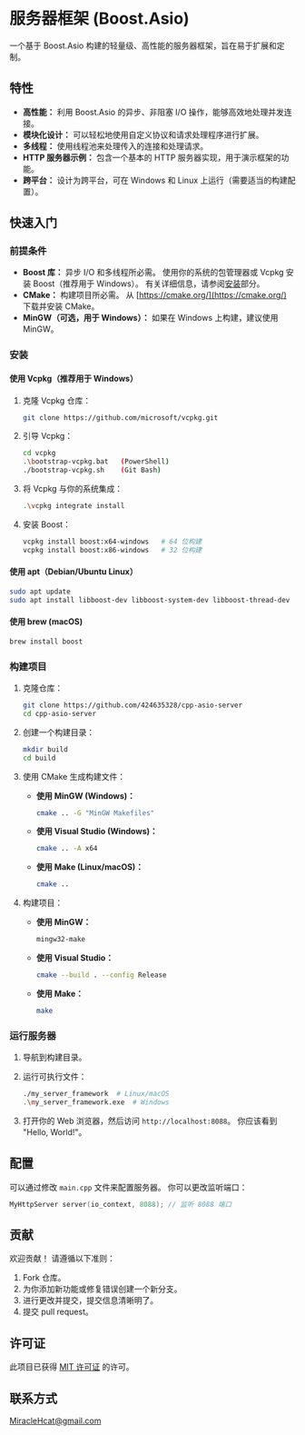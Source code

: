 # 服务器框架 (Boost.Asio)

一个基于 Boost.Asio 构建的轻量级、高性能的服务器框架，旨在易于扩展和定制。

## 特性

*   **高性能：** 利用 Boost.Asio 的异步、非阻塞 I/O 操作，能够高效地处理并发连接。
*   **模块化设计：** 可以轻松地使用自定义协议和请求处理程序进行扩展。
*   **多线程：** 使用线程池来处理传入的连接和处理请求。
*   **HTTP 服务器示例：** 包含一个基本的 HTTP 服务器实现，用于演示框架的功能。
*   **跨平台：** 设计为跨平台，可在 Windows 和 Linux 上运行（需要适当的构建配置）。

## 快速入门

### 前提条件

*   **Boost 库：** 异步 I/O 和多线程所必需。 使用你的系统的包管理器或 Vcpkg 安装 Boost（推荐用于 Windows）。 有关详细信息，请参阅[安装](#安装)部分。
*   **CMake：** 构建项目所必需。 从 [https://cmake.org/](https://cmake.org/) 下载并安装 CMake。
*   **MinGW（可选，用于 Windows）：** 如果在 Windows 上构建，建议使用 MinGW。

### 安装

#### 使用 Vcpkg（推荐用于 Windows）

1.  克隆 Vcpkg 仓库：

    ```bash
    git clone https://github.com/microsoft/vcpkg.git
    ```

2.  引导 Vcpkg：

    ```bash
    cd vcpkg
    .\bootstrap-vcpkg.bat   (PowerShell)
    ./bootstrap-vcpkg.sh    (Git Bash)
    ```

3.  将 Vcpkg 与你的系统集成：

    ```bash
    .\vcpkg integrate install
    ```

4.  安装 Boost：

    ```bash
    vcpkg install boost:x64-windows   # 64 位构建
    vcpkg install boost:x86-windows   # 32 位构建
    ```

#### 使用 apt（Debian/Ubuntu Linux）

```bash
sudo apt update
sudo apt install libboost-dev libboost-system-dev libboost-thread-dev
```

#### 使用 brew (macOS)

```bash
brew install boost
```

### 构建项目

1.  克隆仓库：

    ```bash
    git clone https://github.com/424635328/cpp-asio-server
    cd cpp-asio-server
    ```

2.  创建一个构建目录：

    ```bash
    mkdir build
    cd build
    ```

3.  使用 CMake 生成构建文件：

    *   **使用 MinGW (Windows)：**

        ```bash
        cmake .. -G "MinGW Makefiles"
        ```

    *   **使用 Visual Studio (Windows)：**

        ```bash
        cmake .. -A x64
        ```

    *   **使用 Make (Linux/macOS)：**

        ```bash
        cmake ..
        ```

4.  构建项目：

    *   **使用 MinGW：**

        ```bash
        mingw32-make
        ```

    *   **使用 Visual Studio：**

        ```bash
        cmake --build . --config Release
        ```

    *   **使用 Make：**

        ```bash
        make
        ```

### 运行服务器

1.  导航到构建目录。
2.  运行可执行文件：

    ```bash
    ./my_server_framework  # Linux/macOS
    .\my_server_framework.exe  # Windows
    ```

3.  打开你的 Web 浏览器，然后访问 `http://localhost:8088`。 你应该看到 "Hello, World!"。

## 配置

可以通过修改 `main.cpp` 文件来配置服务器。 你可以更改监听端口：

```c++
MyHttpServer server(io_context, 8088); // 监听 8088 端口
```

## 贡献

欢迎贡献！ 请遵循以下准则：

1.  Fork 仓库。
2.  为你添加新功能或修复错误创建一个新分支。
3.  进行更改并提交，提交信息清晰明了。
4.  提交 pull request。

## 许可证

此项目已获得 [MIT 许可证](LICENSE) 的许可。

## 联系方式

MiracleHcat@gmail.com
